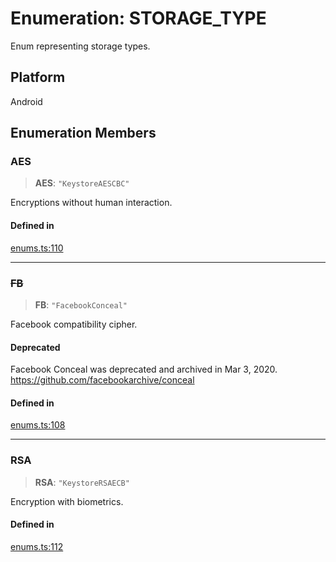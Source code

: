 # Enumeration: STORAGE\_TYPE

Enum representing storage types.

## Platform

Android

## Enumeration Members

### AES

> **AES**: `"KeystoreAESCBC"`

Encryptions without human interaction.

#### Defined in

[enums.ts:110](https://github.com/oblador/react-native-keychain/blob/7eaf30e4858d9a03afd4c8e017b83a96fbc4e982/src/enums.ts#L110)

***

### ~~FB~~

> **FB**: `"FacebookConceal"`

Facebook compatibility cipher.

#### Deprecated

Facebook Conceal was deprecated and archived in Mar 3, 2020. https://github.com/facebookarchive/conceal

#### Defined in

[enums.ts:108](https://github.com/oblador/react-native-keychain/blob/7eaf30e4858d9a03afd4c8e017b83a96fbc4e982/src/enums.ts#L108)

***

### RSA

> **RSA**: `"KeystoreRSAECB"`

Encryption with biometrics.

#### Defined in

[enums.ts:112](https://github.com/oblador/react-native-keychain/blob/7eaf30e4858d9a03afd4c8e017b83a96fbc4e982/src/enums.ts#L112)
